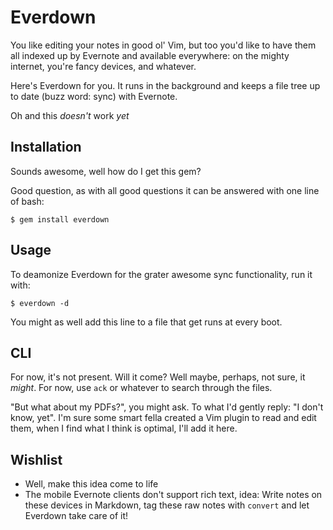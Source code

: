 # Everdown

You like editing your notes in good ol' Vim, but too you'd like to have them all indexed up by Evernote and available everywhere: on the mighty internet, you're fancy devices, and whatever.

Here's Everdown for you. It runs in the background and keeps a file tree up to date (buzz word: sync) with Evernote.

Oh and this *doesn't* work *yet*

## Installation

Sounds awesome, well how do I get this gem?

Good question, as with all good questions it can be answered with one line of bash:

    $ gem install everdown

## Usage

To deamonize Everdown for the grater awesome sync functionality, run it with:

    $ everdown -d

You might as well add this line to a file that get runs at every boot.

## CLI

For now, it's not present. Will it come? Well maybe, perhaps, not sure, it *might*. For now, use `ack` or whatever to search through the files.

"But what about my PDFs?", you might ask. To what I'd gently reply: "I don't know, yet". I'm sure some smart fella created a Vim plugin to read and edit them, when I find what I think is optimal, I'll add it here.

## Wishlist

* Well, make this idea come to life
* The mobile Evernote clients don't support rich text, idea: Write notes on these devices in Markdown, tag these raw notes with `convert` and let Everdown take care of it!
